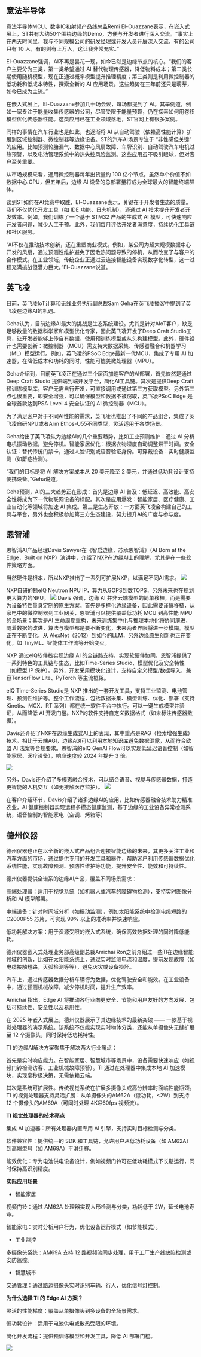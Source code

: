 
## **意法半导体**

意法半导体MCU、数字IC和射频产品线总监Remi El-Ouazzane表示，在嵌入式展上，ST共有大约50个围绕边缘的Demo，方便与开发者进行深入交流。“事实上在两天时间里，我与不同规模公司的研发经理或开发人员开展深入交流，有的公司只有 10 人，有的则有上万人，这让我非常充实。”

El-Ouazzane强调，AI不再是昙花一现，如今已然是边缘节点的核心。“我们的客户主要分为三类，第一类希望通过 AI 替代物理传感器，降低物料成本；第二类长期使用随机模型，现在正通过概率模型提升推理精度；第三类则是利用微控制器的低功耗和低成本特性，探索全新的 AI 应用场景。这些趋势在三年前还只是萌芽，如今已成为主流。”          

在嵌入式展上，El-Ouazzane参加几十场会议，每场都提到了 AI。其举例道，例如一家专注于能量收集传感器的公司，尽管受限于能量预算，仍在探索如何用卷积模型优化传感器性能。这类应用已在工业领域落地，ST官网上有很多案例。

同样的事情在汽车行业也是如此，也逐渐将 AI 从自动驾驶（依赖高性能计算）扩展到区域控制器、微控制器等边缘设备。ST的汽车AI场景专注于 “非性感但关键” 的应用。比如预测轮胎漏气、数据中心风扇故障、车牌识别、自动驾驶汽车电机过热预警，以及电池管理系统中的热失控风险监测。这些应用虽不吸引眼球，但对客户至关重要。              

从市场规模来看，通用微控制器每年出货量约 100 亿个节点。虽然单个价值不如数据中心 GPU，但五年后，边缘 AI 设备的总部署量将成为全球最大的智能终端群体。

谈到ST如何在AI竞赛中取胜，El-Ouazzane表示，关键在于开发者生态的质量。我们不仅优化开发工具（如 IDE 功能、日志机制），还通过 AI 技术提升开发者开发效率。例如，我们训练了一个基于 STM32 产品的生成式 AI 模型，可快速响应开发者问题，减少人工干预。此外，我们每月评估开发者满意度，持续优化工具链和社区服务。

“AI不仅在推动技术创新，还在重塑商业模式。例如，某公司为超大规模数据中心开发的风扇，通过预测性维护避免了因散热问题导致的停机，从而改变了与客户的合作模式。在工业领域，传统企业正通过云连接智能设备实现数字化转型，这一过程充满挑战但潜力巨大。”El-Ouazzane说道。

## 英飞凌

日前，英飞凌IoT计算和无线业务执行副总裁Sam Geha在英飞凌播客中提到了英飞凌在边缘AI的机遇。

Geha认为，目前边缘AI最大的挑战是生态系统建设。尤其是针对AIoT客户，缺乏足够数量的数据科学家和模型优化专家，因此英飞凌开发了Deep Craft Studio工具，让开发者能够上传自有数据、使用预训练模型或从头构建模型。此外，硬件设计也需要创新：微控制器（MCU）需支持大数据采集、传感器融合和机器学习（ML）模型运行。例如，英飞凌的PSoC Edge最新一代MCU，集成了专用 AI 加速器，在降低成本和功耗的同时，性能可媲美微处理器（MPU）。

Geha介绍到，目前英飞凌正在通过三个层面加速客户的AI部署，首先依然是通过Deep Craft Studio 提供端到端开发平台，简化AI工具链。其次是提供Deep Craft预训练模型库，客户无需自行开发，可直接调用或通过第三方获取模型。另外第三点也很重要，即安全增强，可以确保模型和数据不被窃取，英飞凌PSoC Edge 是全球首款达到PSA Level 4 安全认证的 AI 微控制器（MCU）。

为了满足客户对于不同AI性能的需求，英飞凌也推出了不同的产品组合，集成了英飞凌自研NPU或者Arm Ethos-U55不同类型，灵活适用于各类场景。

Geha给出了英飞凌认为边缘AI的几个重要趋势，比如工业预测维护：通过 AI 分析电机振动数据，避免停机。智能家居优化：根据衣物湿度自动调整烘干时间。安全认证：替代传统门禁卡，通过人脸识别或语音验证身份。可穿戴设备：实时健康监测（如鼾症检测）。    

“我们的目标是将 AI 解决方案成本从 20 美元降至 2 美元，并通过低功耗设计支持便携设备。”Geha说道。

Geha预测，AI的三大趋势正在形成：首先是边缘 AI 普及：低延迟、高效能、高安全性将成为下一代物联网设备的标配。其次是应用爆发：智能家居、医疗健康、工业自动化等领域将加速 AI 集成。第三是生态开放：一方面英飞凌会构建自己的工具与平台，另外也会积极参加第三方生态建设，努力提升AI的广度与参与度。


## 恩智浦

恩智浦AI产品经理Davis Sawyer在《智启边缘，芯承恩智浦》（AI Born at the Edge，Built on NXP）演讲中，介绍了NXP在边缘AI上的理解，尤其是在一些软件策略方面。

当然硬件是根本，所以NXP推出了一系列可扩展NXP，以满足不同AI需求。
![](https://raw.githubusercontent.com/LeroyK111/pictureBed/master/20250408225243.png)

NXP自研的额eIQ Neutron NPU IP，算力从GOPS到数TOPS，另外未来也在规划更大算力的NPU。
![](https://raw.githubusercontent.com/LeroyK111/pictureBed/master/20250408225335.png)
Davis 强调，边缘 AI 并非云端模型的简单移植，而是需要为设备特性量身定制的原生方案。首先是多样化边缘设备，因此需要谨慎移植，从家电中的微控制器到工业网关，恩智浦可以提供覆盖低功耗 MCU 到高性能 MPU 的全场景；其次是AI 生命周期重构，未来训练集中化与推理本地化将协同演进，随着数据的改进，算法与模型都是要不断变化，未来两者界限将进一步模糊。模型正在不断变化，从 AlexNet（2012）到如今的LLM，另外边缘原生创新也正在变化，如 TinyML、智能体工作流等开始变火。              

NXP 通过eIQ软件栈实现边缘 AI 的全链路支持，实现软硬件协同，恩智浦提供了一系列特色的工具链与生态，比如Time-Series Studio、模型优化及安全特性（如模型 IP 保护）。另外，开发采用模块化设计，支持自定义模型/数据导入，兼容TensorFlow Lite、PyTorch 等主流框架。

eIQ Time-Series Studio是 NXP 推出的一套开发工具，支持工业监测、电池管理、预测性维护等。整个工作流程，包括数据采集、模型训练、优化、部署（支持 Kinetis、MCX、RT 系列）都在统一软件平台中执行。可以一键生成模型并验证，从而降低 AI 开发门槛。NXP的软件支持自定义数据格式（如未标注传感器数据）。

Davis还介绍了NXP在边缘生成式AI上的表现，其中重点是RAG（检索增强生成）技术。相比于云端AGI，边缘AGI可以利用本地知识库避免数据泄露，从而符合欧盟 AI 法案等合规要求。恩智浦的eIQ GenAI Flow可以实现低延迟语音控制（如智能家居、医疗设备），响应速度较 2024 年提升 3 倍。

![](https://raw.githubusercontent.com/LeroyK111/pictureBed/master/20250408225354.png)


另外，Davis还介绍了多模态融合技术，可以结合语音、视觉与传感器数据，打造更智能的人机交互（如无接触医疗监护）。
![](https://raw.githubusercontent.com/LeroyK111/pictureBed/master/20250408225420.png)

在客户介绍环节，Davis介绍了诸多边缘AI的应用，比如传感器融合技术助力精准农业，AI 健康控制器实现远程多模态健康监测，基于边缘的工业设备异常检测系统，语音控制的智能家电（空调、烤箱等）

## **德州仪器**  

德州仪器也正在以全新的嵌入式产品组合迎接智能边缘的未来，其更多关注工业和汽车方面的市场，通过提供专用的开发工具和器件，帮助客户利用传感器数据优化系统性能，实现故障预测、预防性维护等功能，提升安全性、能效和可持续性。

德州仪器提供全谱系的边缘AI产品，覆盖不同场景需求：          

高端处理器：适用于视觉系统（如机器人或汽车的障碍物检测），支持实时图像分析和 AI 模型部署。          

中端设备：针对时间域分析（如振动监测），例如太阳能系统中检测电缆短路的 C2000P55 芯片，可实现 99% 以上的准确率并快速响应。

低功耗解决方案：用于资源受限的嵌入式系统，确保高效数据处理的同时降低能耗。

德州仪器嵌入式处理业务部高级副总裁Amichai Ron之前介绍过一些TI在边缘智能领域的创新，比如在太阳能系统上，通过实时监测电流和温度，提前发现故障（如电缆接触短路，灭弧检测等等），避免火灾或设备损坏。

汽车上，通过传感器数据分析车辆行为数据，优化驾驶安全和能效。在工业设备中，通过预测机械故障，减少停机时间，提升生产效率。

Amichai 指出，Edge AI 将推动各行业向更安全、节能和用户友好的方向发展，包括可持续性、安全性以及易用性。

在 2025 年嵌入式展上，德州仪器展示了其边缘技术的最新突破 —— 一款基于视觉处理器的演示系统。该系统不仅能实现实时物体分类，还能从单摄像头无缝扩展至 12 个摄像头，同时保持低功耗特性。    

TI 的边缘AI解决方案聚焦于解决两大行业痛点：

首先是实时响应能力。在智能家居、智慧城市等场景中，设备需要快速响应（如视频门铃检测访客、工业机械故障预警）。TI 通过在处理器中集成本地 AI 加速模块，实现毫秒级决策，无需依赖云端。

其次是系统可扩展性。传统视觉系统在扩展多摄像头或高分辨率时面临性能瓶颈。TI 的视觉处理器支持灵活扩展：从单摄像头的AM62A（低功耗，<2W）到支持 12 个摄像头的AM69A（可同时处理 4K@60fps 视频流）。          

**TI 视觉处理器的技术亮点**

集成 AI 加速器：所有处理器内置专用 AI 引擎，支持实时目标检测与分类。

软件兼容性：提供统一的 SDK 和工具链，允许用户从低功耗设备（如 AM62A）到高端型号（如 AM69A）平滑迁移。          

能效优化：专为电池供电设备设计，例如视频门铃可在低功耗模式下长期运行，同时保持高识别精度。          

**实际应用场景**

- 智能家居          
    

视频门铃：通过 AM62A 处理器实现人形检测与分类，功耗低于 2W，延长电池寿命。   

智能家电：实时分析用户行为，优化设备运行模式（如节能模式）。

- 工业监控    
    

多摄像头系统：AM69A 支持 12 路视频流同步处理，用于工厂生产线缺陷检测或安防监控。    

- 智慧城市
    

交通管理：通过路边摄像头实时识别车辆、行人，优化信号灯控制。

**为什么选择 TI 的 Edge AI 方案？**

灵活的性能梯度：覆盖从单摄像头到多设备的全场景需求。

低功耗设计：适用于电池供电或散热受限的环境。

简化开发流程：提供预训练模型和开发工具，降低 AI 部署门槛。

![](https://raw.githubusercontent.com/LeroyK111/pictureBed/master/20250408225501.png)

